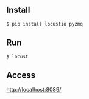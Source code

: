 ## Install
```
$ pip install locustio pyzmq
```

## Run
```
$ locust
```

## Access
 [http://localhost:8089/](http://localhost:8089/)